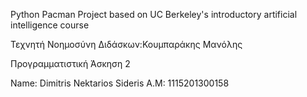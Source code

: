 Python Pacman Project based on UC Berkeley's introductory artificial intelligence course

Τεχνητή Νοημοσύνη 
Διδάσκων:Κουμπαράκης Μανόλης

Προγραμματιστική Άσκηση 2

Name:	 Dimitris Nektarios Sideris
A.M:	 1115201300158
